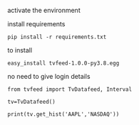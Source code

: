 activate the environment

install requirements

`pip install -r requirements.txt`



to install

`easy_install tvfeed-1.0.0-py3.8.egg`


no need to give login details


```
from tvfeed import TvDatafeed, Interval

tv=TvDatafeed()

print(tv.get_hist('AAPL','NASDAQ'))
````
